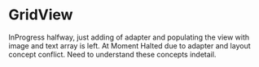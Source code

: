 # GridView

InProgress halfway, just adding of adapter and populating the view with image and text array is left.
At Moment Halted due to adapter and layout concept conflict. 
Need to understand these concepts indetail.

